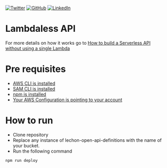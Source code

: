 ﻿[![Twitter][1.1]][1] [![GitHub][2.1]][2] [![LinkedIn][3.1]][3]

# Lambdaless API

For more details on how it works go to [How to build a Serverless API without using a single Lambda](https://medium.com/@amorenom/how-to-build-a-serverless-api-in-aws-without-using-a-single-lambda-522ce43a6fb6)

# Pre requisites
* [AWS CLI is installed](https://aws.amazon.com/cli/)
* [SAM CLI is installed](https://docs.aws.amazon.com/serverless-application-model/latest/developerguide/serverless-sam-cli-install.html)
* [npm is installed](https://www.npmjs.com/get-npm)
* [Your AWS Configuration is pointing to your account](https://docs.aws.amazon.com/cli/latest/userguide/cli-chap-configure.html)

# How to run
* Clone repository
* Replace any instance of lechon-open-api-definitions with the name of your bucket.
* Run the following command
```javascript
npm run deploy
```

[1.1]: http://i.imgur.com/tXSoThF.png
[2.1]: http://i.imgur.com/0o48UoR.png
[3.1]: http://i.imgur.com/lGwB1Hk.png

[1]: https://twitter.com/andmoredev
[2]: https://github.com/anmoreno
[3]: https://www.linkedin.com/in/andmoredev/
